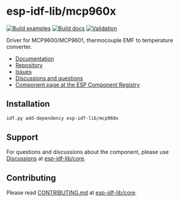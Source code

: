 # esp-idf-lib/mcp960x

[![Build examples](https://github.com/esp-idf-lib/mcp960x/actions/workflows//build.yml/badge.svg)](https://github.com/esp-idf-lib/mcp960x/actions/workflows//build.yml)
[![Build docs](https://github.com/esp-idf-lib/mcp960x/actions/workflows//build-docs.yml/badge.svg)](https://github.com/esp-idf-lib/mcp960x/actions/workflows//build-docs.yml)
[![Validation](https://github.com/esp-idf-lib/mcp960x/actions/workflows//validate-component.yml/badge.svg)](https://github.com/esp-idf-lib/mcp960x/actions/workflows//validate-component.yml)

Driver for MCP9600/MCP9601, thermocouple EMF to temperature converter.

* [Documentation](https://esp-idf-lib.github.io/mcp960x/)
* [Repository](https://github.com/esp-idf-lib/mcp960x)
* [Issues](https://github.com/esp-idf-lib/mcp960x/issues)
* [Discussions and questions](https://github.com/esp-idf-lib/core/discussions)
* [Component page at the ESP Component Registry](https://components.espressif.com/components/esp-idf-lib/mcp960x)

## Installation

```sh
idf.py add-dependency esp-idf-lib/mcp960x
```

## Support

For questions and discussions about the component, please use
[Discussions](https://github.com/esp-idf-lib/core/discussions)
at [esp-idf-lib/core](https://github.com/esp-idf-lib/core).

## Contributing

Please read [CONTRIBUTING.md](https://github.com/esp-idf-lib/core/blob/main/CONTRIBUTING.md)
at [esp-idf-lib/core](https://github.com/esp-idf-lib/core).
